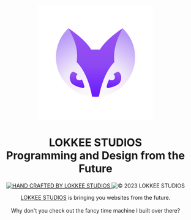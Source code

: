 <div align="center">
 <img src="icons/logo.svg" width="300"/>
</div>

<h1 align="center">LOKKEE STUDIOS<br>Programming and Design from the Future</h1>

<p align="center">
 <a href="https://lokkeestudios.com" title="Get inspired by more great work">
  <img src="https://img.shields.io/badge/HAND%20CRAFTED%20BY%20LOKKEE%20STUDIOS-6a19ff.svg?style=for-the-badge" alt="HAND CRAFTED BY LOKKEE STUDIOS" />
 </a>
 <img src="https://img.shields.io/badge/%C2%A9%202023%20LOKKEE%20STUDIOS-060918.svg?style=for-the-badge" alt="© 2023 LOKKEE STUDIOS" />
</p>

<p align="center">
  <a href="https://lokkeestudios.com">LOKKEE STUDIOS</a> is bringing you websites from the future.<br /><br />
  Why don't you check out the fancy time machine I built over there?
</p>
